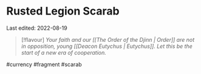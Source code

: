 # Rusted Legion Scarab
Last edited: 2022-08-19

> [!flavour]
> *Your faith and our [[The Order of the Djinn | Order]] are not in opposition, young [[Deacon Eutychus | Eutychus]]. Let this be the start of a new era of cooperation.*


#currency #fragment #scarab